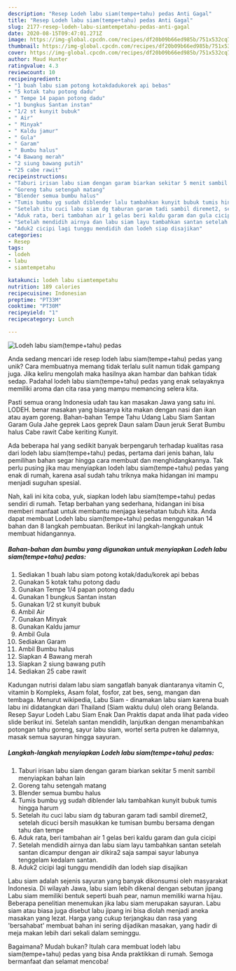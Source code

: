 ```yaml
---
description: "Resep Lodeh labu siam(tempe+tahu) pedas Anti Gagal"
title: "Resep Lodeh labu siam(tempe+tahu) pedas Anti Gagal"
slug: 2177-resep-lodeh-labu-siamtempetahu-pedas-anti-gagal
date: 2020-08-15T09:47:01.271Z
image: https://img-global.cpcdn.com/recipes/df20b09b66ed985b/751x532cq70/lodeh-labu-siamtempetahu-pedas-foto-resep-utama.jpg
thumbnail: https://img-global.cpcdn.com/recipes/df20b09b66ed985b/751x532cq70/lodeh-labu-siamtempetahu-pedas-foto-resep-utama.jpg
cover: https://img-global.cpcdn.com/recipes/df20b09b66ed985b/751x532cq70/lodeh-labu-siamtempetahu-pedas-foto-resep-utama.jpg
author: Maud Hunter
ratingvalue: 4.3
reviewcount: 10
recipeingredient:
- "1 buah labu siam potong kotakdadukorek api bebas"
- "5 kotak tahu potong dadu"
- " Tempe 14 papan potong dadu"
- "1 bungkus Santan instan"
- "1/2 st kunyit bubuk"
- " Air"
- " Minyak"
- " Kaldu jamur"
- " Gula"
- " Garam"
- " Bumbu halus"
- "4 Bawang merah"
- "2 siung bawang putih"
- "25 cabe rawit"
recipeinstructions:
- "Taburi irisan labu siam dengan garam biarkan sekitar 5 menit sambil menyiapkan bahan lain"
- "Goreng tahu setengah matang"
- "Blender semua bumbu halus"
- "Tumis bumbu yg sudah diblender lalu tambahkan kunyit bubuk tumis hingga harum"
- "Setelah itu cuci labu siam dg taburan garam tadi sambil diremet2, setelah dicuci bersih masukkan ke tumisan bumbu bersama dengan tahu dan tempe"
- "Aduk rata, beri tambahan air 1 gelas beri kaldu garam dan gula cicipi"
- "Setelah mendidih airnya dan labu siam layu tambahkan santan setelah santan dicampur dengan air dikira2 saja sampai sayur labunya tenggelam kedalam santan."
- "Aduk2 cicipi lagi tunggu mendidih dan lodeh siap disajikan"
categories:
- Resep
tags:
- lodeh
- labu
- siamtempetahu

katakunci: lodeh labu siamtempetahu 
nutrition: 189 calories
recipecuisine: Indonesian
preptime: "PT33M"
cooktime: "PT30M"
recipeyield: "1"
recipecategory: Lunch

---
```



![Lodeh labu siam(tempe+tahu) pedas](https://img-global.cpcdn.com/recipes/df20b09b66ed985b/751x532cq70/lodeh-labu-siamtempetahu-pedas-foto-resep-utama.jpg)

Anda sedang mencari ide resep lodeh labu siam(tempe+tahu) pedas yang unik? Cara membuatnya memang tidak terlalu sulit namun tidak gampang juga. Jika keliru mengolah maka hasilnya akan hambar dan bahkan tidak sedap. Padahal lodeh labu siam(tempe+tahu) pedas yang enak selayaknya memiliki aroma dan cita rasa yang mampu memancing selera kita.

Pasti semua orang Indonesia udah tau kan masakan Jawa yang satu ini. LODEH. benar masakan yang biasanya kita makan dengan nasi dan ikan atau ayam goreng. Bahan-bahan Tempe Tahu Udang Labu Siam Santan Garam Gula Jahe geprek Laos geprek Daun salam Daun jeruk Serat Bumbu halus Cabe rawit Cabe keriting Kunyit.

Ada beberapa hal yang sedikit banyak berpengaruh terhadap kualitas rasa dari lodeh labu siam(tempe+tahu) pedas, pertama dari jenis bahan, lalu pemilihan bahan segar hingga cara membuat dan menghidangkannya. Tak perlu pusing jika mau menyiapkan lodeh labu siam(tempe+tahu) pedas yang enak di rumah, karena asal sudah tahu triknya maka hidangan ini mampu menjadi suguhan spesial.


Nah, kali ini kita coba, yuk, siapkan lodeh labu siam(tempe+tahu) pedas sendiri di rumah. Tetap berbahan yang sederhana, hidangan ini bisa memberi manfaat untuk membantu menjaga kesehatan tubuh kita. Anda dapat membuat Lodeh labu siam(tempe+tahu) pedas menggunakan 14 bahan dan 8 langkah pembuatan. Berikut ini langkah-langkah untuk membuat hidangannya.

<!--inarticleads1-->

##### Bahan-bahan dan bumbu yang digunakan untuk menyiapkan Lodeh labu siam(tempe+tahu) pedas:

1. Sediakan 1 buah labu siam potong kotak/dadu/korek api bebas
1. Gunakan 5 kotak tahu potong dadu
1. Gunakan  Tempe 1/4 papan potong dadu
1. Gunakan 1 bungkus Santan instan
1. Gunakan 1/2 st kunyit bubuk
1. Ambil  Air
1. Gunakan  Minyak
1. Gunakan  Kaldu jamur
1. Ambil  Gula
1. Sediakan  Garam
1. Ambil  Bumbu halus
1. Siapkan 4 Bawang merah
1. Siapkan 2 siung bawang putih
1. Sediakan 25 cabe rawit


Kadungan nutrisi dalam labu siam sangatlah banyak diantaranya vitamin C, vitamin b Kompleks, Asam folat, fosfor, zat bes, seng, mangan dan tembaga. Menurut wikipedia, Labu Siam - dinamakan labu siam karena buah labu ini didatangkan dari Thailand (Siam waktu dulu) oleh orang Belanda. Resep Sayur Lodeh Labu Siam Enak Dan Praktis dapat anda lihat pada video slide berikut ini. Setelah santan mendidih, lanjutkan dengan menambahkan potongan tahu goreng, sayur labu siam, wortel serta putren ke dalamnya, masak semua sayuran hingga sayuran. 

<!--inarticleads2-->

##### Langkah-langkah menyiapkan Lodeh labu siam(tempe+tahu) pedas:

1. Taburi irisan labu siam dengan garam biarkan sekitar 5 menit sambil menyiapkan bahan lain
1. Goreng tahu setengah matang
1. Blender semua bumbu halus
1. Tumis bumbu yg sudah diblender lalu tambahkan kunyit bubuk tumis hingga harum
1. Setelah itu cuci labu siam dg taburan garam tadi sambil diremet2, setelah dicuci bersih masukkan ke tumisan bumbu bersama dengan tahu dan tempe
1. Aduk rata, beri tambahan air 1 gelas beri kaldu garam dan gula cicipi
1. Setelah mendidih airnya dan labu siam layu tambahkan santan setelah santan dicampur dengan air dikira2 saja sampai sayur labunya tenggelam kedalam santan.
1. Aduk2 cicipi lagi tunggu mendidih dan lodeh siap disajikan


Labu siam adalah sejenis sayuran yang banyak dikonsumsi oleh masyarakat Indonesia. Di wilayah Jawa, labu siam lebih dikenal dengan sebutan jipang Labu siam memiliki bentuk seperti buah pear, namun memiliki warna hijau. Beberapa penelitian menemukan jika labu siam merupakan sayuran. Labu siam atau biasa juga disebut labu jipang ini bisa diolah menjadi aneka masakan yang lezat. Harga yang cukup terjangkau dan rasa yang &#39;bersahabat&#39; membuat bahan ini sering dijadikan masakan, yang hadir di meja makan lebih dari sekali dalam seminggu. 

Bagaimana? Mudah bukan? Itulah cara membuat lodeh labu siam(tempe+tahu) pedas yang bisa Anda praktikkan di rumah. Semoga bermanfaat dan selamat mencoba!
